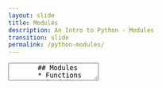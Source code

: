 ```yaml
---
layout: slide
title: Modules
description: An Intro to Python - Modules
transition: slide
permalink: /python-modules/
---
```

<section data-markdown>
    <textarea data-template>
       ## Modules
       * Functions are organised into *modules* and *packages*
         * Reusable units of code
         * `reusability == good`!
       * Each *file* is a *module*
       * Each *directory* is a *package*
       ---
       ## Modules
       * `import package.subpackage.module`
       ---
       ## Modules
       * We're working mostly with functions
       * Python has *much* more
         * Classes and objects
         * Inheritance
       ---
       ## Next
        [Bytes](https://aisha-glblcd.github.io/material/python-bytes/)
     </textarea>
</section>
